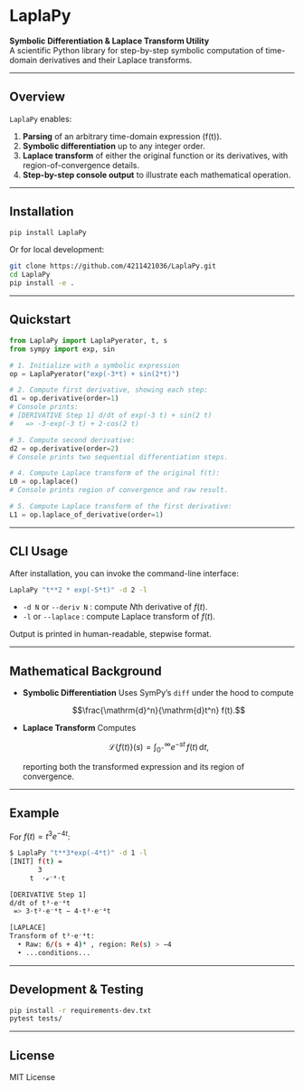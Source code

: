 # LaplaPy

**Symbolic Differentiation & Laplace Transform Utility**  
A scientific Python library for step-by-step symbolic computation of time-domain derivatives and their Laplace transforms.

---

## Overview

`LaplaPy` enables:

1. **Parsing** of an arbitrary time-domain expression \(f(t)\).  
2. **Symbolic differentiation** up to any integer order.  
3. **Laplace transform** of either the original function or its derivatives, with region-of-convergence details.  
4. **Step-by-step console output** to illustrate each mathematical operation.

---

## Installation

```bash
pip install LaplaPy
````

Or for local development:

```bash
git clone https://github.com/4211421036/LaplaPy.git
cd LaplaPy
pip install -e .
```

---

## Quickstart

```python
from LaplaPy import LaplaPyerator, t, s
from sympy import exp, sin

# 1. Initialize with a symbolic expression
op = LaplaPyerator("exp(-3*t) + sin(2*t)")

# 2. Compute first derivative, showing each step:
d1 = op.derivative(order=1)
# Console prints:
# [DERIVATIVE Step 1] d/dt of exp(-3 t) + sin(2 t)
#   => -3·exp(-3 t) + 2·cos(2 t)

# 3. Compute second derivative:
d2 = op.derivative(order=2)
# Console prints two sequential differentiation steps.

# 4. Compute Laplace transform of the original f(t):
L0 = op.laplace()
# Console prints region of convergence and raw result.

# 5. Compute Laplace transform of the first derivative:
L1 = op.laplace_of_derivative(order=1)
```

---

## CLI Usage

After installation, you can invoke the command-line interface:

```bash
LaplaPy "t**2 * exp(-5*t)" -d 2 -l
```

* `-d N` or `--deriv N` : compute $N$th derivative of $f(t)$.
* `-l` or `--laplace` : compute Laplace transform of $f(t)$.

Output is printed in human-readable, stepwise format.

---

## Mathematical Background

* **Symbolic Differentiation**
  Uses SymPy’s `diff` under the hood to compute

  $$\frac{\mathrm{d}^n}{\mathrm{d}t^n} f(t).$$

* **Laplace Transform**
  Computes

  $$\mathcal{L}\{f(t)\}(s) = \int_{0^-}^{\infty} e^{-s t}\,f(t)\,\mathrm{d}t,$$

  reporting both the transformed expression and its region of convergence.

---

## Example

For $f(t) = t^3 e^{-4t}$:

```bash
$ LaplaPy "t**3*exp(-4*t)" -d 1 -l
[INIT] f(t) =
       3
     t  ⋅ℯ⁻⁴⋅t

[DERIVATIVE Step 1]
d/dt of t³⋅e⁻⁴t
 => 3⋅t²⋅e⁻⁴t − 4⋅t³⋅e⁻⁴t

[LAPLACE]
Transform of t³⋅e⁻⁴t:
  • Raw: 6/(s + 4)⁴ , region: Re(s) > −4
  • ...conditions...
```

---

## Development & Testing

```bash
pip install -r requirements-dev.txt
pytest tests/
```

---

## License

MIT License
